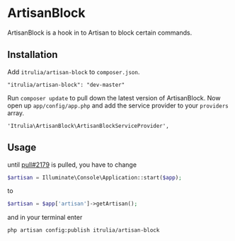 # ArtisanBlock
ArtisanBlock is a hook in to Artisan to block certain commands.

## Installation

Add `itrulia/artisan-block` to `composer.json`.

    "itrulia/artisan-block": "dev-master"

Run `composer update` to pull down the latest version of ArtisanBlock. Now open up `app/config/app.php` and add the service provider to your `providers` array.

    'Itrulia\ArtisanBlock\ArtisanBlockServiceProvider',

## Usage

until [pull#2179](https://github.com/laravel/laravel/pull/2179 "Pull request 2179") is pulled, you have to change

```php
$artisan = Illuminate\Console\Application::start($app);
```

to


```php
$artisan = $app['artisan']->getArtisan();
```

and in your terminal enter 

	php artisan config:publish itrulia/artisan-block
